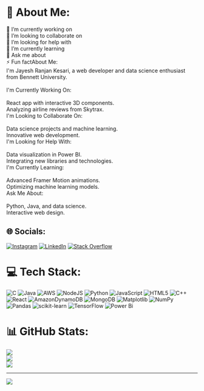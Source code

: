 # 💫 About Me:
🔭 I’m currently working on<br>👯 I’m looking to collaborate on<br>🤝 I’m looking for help with<br>🌱 I’m currently learning<br>💬 Ask me about<br>⚡ Fun factAbout Me:<br>I'm Jayesh Ranjan Kesari, a web developer and data science enthusiast from Bennett University.<br><br>I'm Currently Working On:<br><br>React app with interactive 3D components.<br>Analyzing airline reviews from Skytrax.<br>I'm Looking to Collaborate On:<br><br>Data science projects and machine learning.<br>Innovative web development.<br>I'm Looking for Help With:<br><br>Data visualization in Power BI.<br>Integrating new libraries and technologies.<br>I'm Currently Learning:<br><br>Advanced Framer Motion animations.<br>Optimizing machine learning models.<br>Ask Me About:<br><br>Python, Java, and data science.<br>Interactive web design.


## 🌐 Socials:
[![Instagram](https://img.shields.io/badge/Instagram-%23E4405F.svg?logo=Instagram&logoColor=white)](https://instagram.com/me_jayeshrkesari) [![LinkedIn](https://img.shields.io/badge/LinkedIn-%230077B5.svg?logo=linkedin&logoColor=white)](https://linkedin.com/in/jayesh-ranjan-kesari-2573b3252) [![Stack Overflow](https://img.shields.io/badge/-Stackoverflow-FE7A16?logo=stack-overflow&logoColor=white)](https://stackoverflow.com/users/jayesh-r-kesari) 

# 💻 Tech Stack:
![C](https://img.shields.io/badge/c-%2300599C.svg?style=for-the-badge&logo=c&logoColor=white) ![Java](https://img.shields.io/badge/java-%23ED8B00.svg?style=for-the-badge&logo=openjdk&logoColor=white) ![AWS](https://img.shields.io/badge/AWS-%23FF9900.svg?style=for-the-badge&logo=amazon-aws&logoColor=white) ![NodeJS](https://img.shields.io/badge/node.js-6DA55F?style=for-the-badge&logo=node.js&logoColor=white) ![Python](https://img.shields.io/badge/python-3670A0?style=for-the-badge&logo=python&logoColor=ffdd54) ![JavaScript](https://img.shields.io/badge/javascript-%23323330.svg?style=for-the-badge&logo=javascript&logoColor=%23F7DF1E) ![HTML5](https://img.shields.io/badge/html5-%23E34F26.svg?style=for-the-badge&logo=html5&logoColor=white) ![C++](https://img.shields.io/badge/c++-%2300599C.svg?style=for-the-badge&logo=c%2B%2B&logoColor=white) ![React](https://img.shields.io/badge/react-%2320232a.svg?style=for-the-badge&logo=react&logoColor=%2361DAFB) ![AmazonDynamoDB](https://img.shields.io/badge/Amazon%20DynamoDB-4053D6?style=for-the-badge&logo=Amazon%20DynamoDB&logoColor=white) ![MongoDB](https://img.shields.io/badge/MongoDB-%234ea94b.svg?style=for-the-badge&logo=mongodb&logoColor=white) ![Matplotlib](https://img.shields.io/badge/Matplotlib-%23ffffff.svg?style=for-the-badge&logo=Matplotlib&logoColor=black) ![NumPy](https://img.shields.io/badge/numpy-%23013243.svg?style=for-the-badge&logo=numpy&logoColor=white) ![Pandas](https://img.shields.io/badge/pandas-%23150458.svg?style=for-the-badge&logo=pandas&logoColor=white) ![scikit-learn](https://img.shields.io/badge/scikit--learn-%23F7931E.svg?style=for-the-badge&logo=scikit-learn&logoColor=white) ![TensorFlow](https://img.shields.io/badge/TensorFlow-%23FF6F00.svg?style=for-the-badge&logo=TensorFlow&logoColor=white) ![Power Bi](https://img.shields.io/badge/power_bi-F2C811?style=for-the-badge&logo=powerbi&logoColor=black)
# 📊 GitHub Stats:
![](https://github-readme-stats.vercel.app/api?username=jrkesari&theme=transparent&hide_border=false&include_all_commits=false&count_private=false)<br/>
![](https://github-readme-streak-stats.herokuapp.com/?user=jrkesari&theme=transparent&hide_border=false)<br/>
![](https://github-readme-stats.vercel.app/api/top-langs/?username=jrkesari&theme=transparent&hide_border=false&include_all_commits=false&count_private=false&layout=compact)

---
[![](https://visitcount.itsvg.in/api?id=jrkesari&icon=0&color=0)](https://visitcount.itsvg.in)

<!-- Proudly created with GPRM ( https://gprm.itsvg.in ) -->
